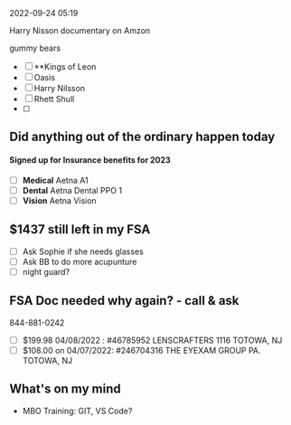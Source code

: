 2022-09-24
05:19

Harry Nisson documentary on Amzon

gummy bears
- [ ] **Kings of Leon
- [ ] Oasis
- [ ] Harry Nilsson
- [ ] Rhett Shull
- [ ] 




## Did anything out of the ordinary happen today
#### Signed up for Insurance benefits for 2023
- [ ] **Medical** Aetna A1
- [ ] **Dental** Aetna Dental PPO 1
- [ ] **Vision** Aetna Vision

## $1437 still left in my FSA
- [ ] Ask Sophie if she needs glasses
- [ ] Ask BB to do more acupunture
- [ ] night guard?

## FSA Doc needed why again? - call & ask
844-881-0242
- [ ]  $199.98 04/08/2022 : #46785952 LENSCRAFTERS 1116 TOTOWA, NJ 
- [ ] $108.00 on 04/07/2022: #246704316 THE EYEXAM GROUP PA. TOTOWA, NJ

## What's on my mind

- MBO Training: GIT, VS Code?



